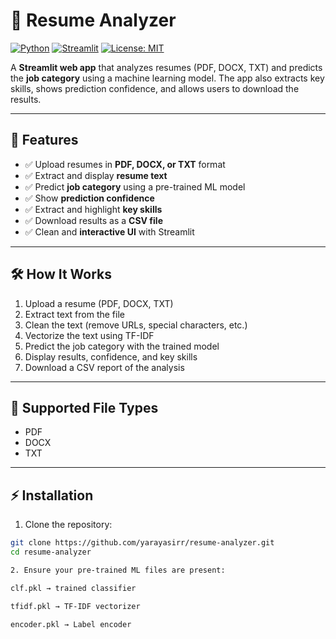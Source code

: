 # 📄 Resume Analyzer

[![Python](https://img.shields.io/badge/Python-3.13-blue)](https://www.python.org/)
[![Streamlit](https://img.shields.io/badge/Streamlit-App-success)](https://streamlit.io/)
[![License: MIT](https://img.shields.io/badge/License-MIT-green)](LICENSE)

A **Streamlit web app** that analyzes resumes (PDF, DOCX, TXT) and predicts the **job category** using a machine learning model. The app also extracts key skills, shows prediction confidence, and allows users to download the results.

---

## 🚀 Features

- ✅ Upload resumes in **PDF, DOCX, or TXT** format  
- ✅ Extract and display **resume text**  
- ✅ Predict **job category** using a pre-trained ML model  
- ✅ Show **prediction confidence**  
- ✅ Extract and highlight **key skills**  
- ✅ Download results as a **CSV file**  
- ✅ Clean and **interactive UI** with Streamlit

---

## 🛠 How It Works

1. Upload a resume (PDF, DOCX, TXT)  
2. Extract text from the file  
3. Clean the text (remove URLs, special characters, etc.)  
4. Vectorize the text using TF-IDF  
5. Predict the job category with the trained model  
6. Display results, confidence, and key skills  
7. Download a CSV report of the analysis  

---

## 📂 Supported File Types

- PDF  
- DOCX  
- TXT  

---

## ⚡ Installation

1. Clone the repository:

```bash
git clone https://github.com/yarayasirr/resume-analyzer.git
cd resume-analyzer

2. Ensure your pre-trained ML files are present:

clf.pkl → trained classifier

tfidf.pkl → TF-IDF vectorizer

encoder.pkl → Label encoder
